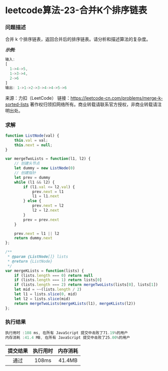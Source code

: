# leetcode算法-23-合并K个排序链表

### 问题描述

合并 k 个排序链表，返回合并后的排序链表。请分析和描述算法的复杂度。

***示例:***

```js
输入:
[
  1->4->5,
  1->3->4,
  2->6
]
输出: 1->1->2->3->4->4->5->6
```

来源：力扣（LeetCode）
链接：https://leetcode-cn.com/problems/merge-k-sorted-lists
著作权归领扣网络所有。商业转载请联系官方授权，非商业转载请注明出处。

### 求解

```js
function ListNode(val) {
    this.val = val;
    this.next = null;
}

var mergeTwoLists = function(l1, l2) {
    // 创建头节点
    let dummy = new ListNode(0)
    // 创建指针
    let prev = dummy
    while (l1 && l2) {
        if (l1.val <= l2.val) {
            prev.next = l1
            l1 = l1.next
        } else {
            prev.next = l2
            l2 = l2.next
        }
        prev = prev.next
    }

    prev.next = l1 || l2
    return dummy.next
};

/**
 * @param {ListNode[]} lists
 * @return {ListNode}
 */
var mergeKLists = function(lists) {
    if (lists.length === 0) return null
    if (lists.length === 1) return lists[0]
    if (lists.length === 2) return mergeTwoLists(lists[0], lists[1])
    let mid = ~~(lists.length / 2)
    let l1 = lists.slice(0, mid)
    let l2 = lists.slice(mid)
    return mergeTwoLists(mergeKLists(l1), mergeKLists(l2))
};
```

### 执行结果

```js
执行用时 :108 ms, 在所有 JavaScript 提交中击败了71.19%的用户
内存消耗 :41.4 MB, 在所有 JavaScript 提交中击败了25.00%的用户
```

| 提交结果 | 执行用时 | 内存消耗 |
|:------:|:------:|:-------:|
|   通过  | 108ms  |  41.4MB |
